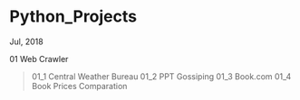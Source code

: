 # Python_Projects
Jul, 2018

01 Web Crawler
  > 01_1 Central Weather Bureau
  > 01_2 PPT Gossiping
  > 01_3 Book.com
  > 01_4 Book Prices Comparation
